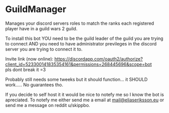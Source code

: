 # GuildManager
Manages your discord servers roles to match the ranks each registered player have in a guild wars 2 guild.

To install this bot YOU need to be the guild leader of the guild you are trying to connect AND you need to have administrator previleges in the discord server you are trying to connect it to.

Invite link (now online): https://discordapp.com/oauth2/authorize?client_id=523300141835354161&permissions=268445696&scope=bot \
pls dont break it =3

Probably still needs some tweeks but it should function... it SHOULD work..... No guarantees tho.

If you decide to self host it it would be nice to notefy me so I know the bot is apreciated. To notefy me either send me a email at mail@eliaseriksson.eu or send me a message on reddit u/skippbo.

